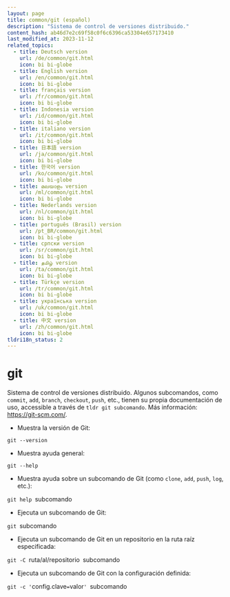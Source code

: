 ```yaml
---
layout: page
title: common/git (español)
description: "Sistema de control de versiones distribuido."
content_hash: ab46d7e2c69f58c0f6c6396ca53304e657173410
last_modified_at: 2023-11-12
related_topics:
  - title: Deutsch version
    url: /de/common/git.html
    icon: bi bi-globe
  - title: English version
    url: /en/common/git.html
    icon: bi bi-globe
  - title: français version
    url: /fr/common/git.html
    icon: bi bi-globe
  - title: Indonesia version
    url: /id/common/git.html
    icon: bi bi-globe
  - title: italiano version
    url: /it/common/git.html
    icon: bi bi-globe
  - title: 日本語 version
    url: /ja/common/git.html
    icon: bi bi-globe
  - title: 한국어 version
    url: /ko/common/git.html
    icon: bi bi-globe
  - title: മലയാളം version
    url: /ml/common/git.html
    icon: bi bi-globe
  - title: Nederlands version
    url: /nl/common/git.html
    icon: bi bi-globe
  - title: português (Brasil) version
    url: /pt_BR/common/git.html
    icon: bi bi-globe
  - title: српски version
    url: /sr/common/git.html
    icon: bi bi-globe
  - title: தமிழ் version
    url: /ta/common/git.html
    icon: bi bi-globe
  - title: Türkçe version
    url: /tr/common/git.html
    icon: bi bi-globe
  - title: українська version
    url: /uk/common/git.html
    icon: bi bi-globe
  - title: 中文 version
    url: /zh/common/git.html
    icon: bi bi-globe
tldri18n_status: 2
---
```

# git

Sistema de control de versiones distribuido.
Algunos subcomandos, como `commit`, `add`, `branch`, `checkout`, `push`, etc., tienen su propia documentación de uso, accessible a través de `tldr git subcomando`.
Más información: <https://git-scm.com/>.

- Muestra la versión de Git:

`git --version`

- Muestra ayuda general:

`git --help`

- Muestra ayuda sobre un subcomando de Git (como `clone`, `add`, `push`, `log`, etc.):

`git help `<span class="tldr-var badge badge-pill bg-dark-lm bg-white-dm text-white-lm text-dark-dm font-weight-bold">subcomando</span>

- Ejecuta un subcomando de Git:

`git `<span class="tldr-var badge badge-pill bg-dark-lm bg-white-dm text-white-lm text-dark-dm font-weight-bold">subcomando</span>

- Ejecuta un subcomando de Git en un repositorio en la ruta raíz especificada:

`git -C `<span class="tldr-var badge badge-pill bg-dark-lm bg-white-dm text-white-lm text-dark-dm font-weight-bold">ruta/al/repositorio</span>` `<span class="tldr-var badge badge-pill bg-dark-lm bg-white-dm text-white-lm text-dark-dm font-weight-bold">subcomando</span>

- Ejecuta un subcomando de Git con la configuración definida:

`git -c '`<span class="tldr-var badge badge-pill bg-dark-lm bg-white-dm text-white-lm text-dark-dm font-weight-bold">config.clave</span>`=`<span class="tldr-var badge badge-pill bg-dark-lm bg-white-dm text-white-lm text-dark-dm font-weight-bold">valor</span>`' `<span class="tldr-var badge badge-pill bg-dark-lm bg-white-dm text-white-lm text-dark-dm font-weight-bold">subcomando</span>
